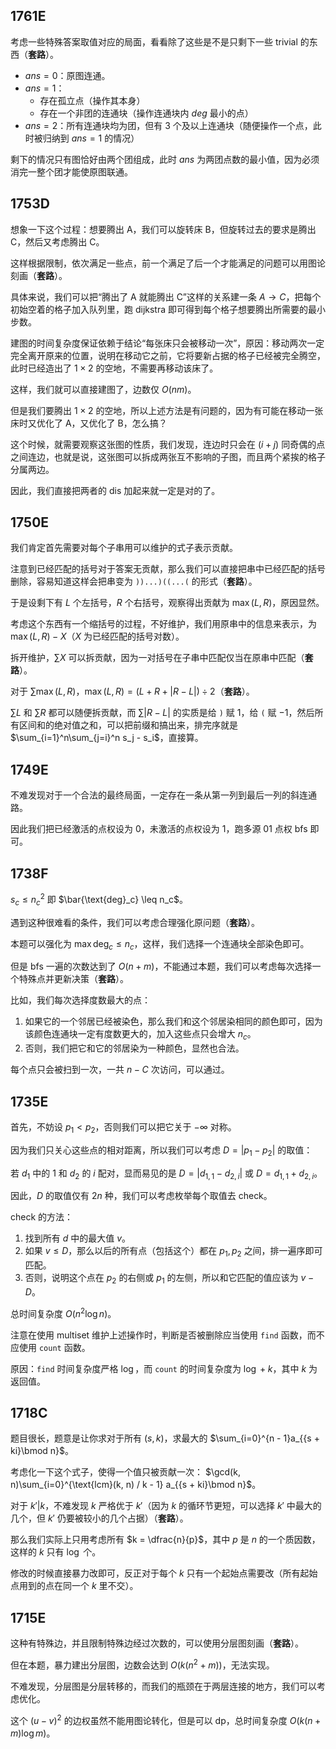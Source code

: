 ## 1761E

考虑一些特殊答案取值对应的局面，看看除了这些是不是只剩下一些 trivial 的东西（**套路**）。

- $ans = 0$：原图连通。
- $ans = 1$：
  - 存在孤立点（操作其本身）
  - 存在一个非团的连通块（操作连通块内 $deg$ 最小的点）
- $ans = 2$：所有连通块均为团，但有 $3$ 个及以上连通块（随便操作一个点，此时被归纳到 $ans = 1$ 的情况）

剩下的情况只有图恰好由两个团组成，此时 $ans$ 为两团点数的最小值，因为必须消完一整个团才能使原图联通。

## 1753D

想象一下这个过程：想要腾出 A，我们可以旋转床 B，但旋转过去的要求是腾出 C，然后又考虑腾出 C。

这样根据限制，依次满足一些点，前一个满足了后一个才能满足的问题可以用图论刻画（**套路**）。

具体来说，我们可以把“腾出了 A 就能腾出 C”这样的关系建一条 $A \to C$，把每个初始空着的格子加入队列里，跑 dijkstra 即可得到每个格子想要腾出所需要的最小步数。

建图的时间复杂度保证依赖于结论“每张床只会被移动一次”，原因：移动两次一定完全离开原来的位置，说明在移动它之前，它将要新占据的格子已经被完全腾空，此时已经造出了 $1 × 2$ 的空地，不需要再移动该床了。

这样，我们就可以直接建图了，边数仅 $O(nm)$。

但是我们要腾出 $1 × 2$ 的空地，所以上述方法是有问题的，因为有可能在移动一张床时又优化了 A，又优化了 B，怎么搞？

这个时候，就需要观察这张图的性质，我们发现，连边时只会在 $(i + j)$ 同奇偶的点之间连边，也就是说，这张图可以拆成两张互不影响的子图，而且两个紧挨的格子分属两边。

因此，我们直接把两者的 $\text{dis}$ 加起来就一定是对的了。

## 1750E

我们肯定首先需要对每个子串用可以维护的式子表示贡献。

注意到已经匹配的括号对于答案无贡献，那么我们可以直接把串中已经匹配的括号删除，容易知道这样会把串变为 `))...)((...(` 的形式（**套路**）。

于是设剩下有 $L$ 个左括号，$R$ 个右括号，观察得出贡献为 $\max(L, R)$，原因显然。

考虑这个东西有一个缩括号的过程，不好维护，我们用原串中的信息来表示，为 $\max(L, R) - X$（$X$ 为已经匹配的括号对数）。

拆开维护，$\sum X$ 可以拆贡献，因为一对括号在子串中匹配仅当在原串中匹配（**套路**）。

对于 $\sum \max(L, R)$，$\max(L, R) = (L + R + |R-L|) \div 2$（**套路**）。

$\sum L$ 和 $\sum R$ 都可以随便拆贡献，而 $\sum |R-L|$ 的实质是给 `)` 赋 $1$，给 `(` 赋 $-1$，然后所有区间和的绝对值之和，可以把前缀和搞出来，排完序就是 $\sum_{i=1}^n\sum_{j=i}^n s_j - s_i$，直接算。

## 1749E

不难发现对于一个合法的最终局面，一定存在一条从第一列到最后一列的斜连通路。

因此我们把已经激活的点权设为 $0$，未激活的点权设为 $1$，跑多源 $01$ 点权 bfs 即可。

## 1738F

$s_c \leq n_c^2$ 即 $\bar{\text{deg}_c} \leq n_c$。

遇到这种很难看的条件，我们可以考虑合理强化原问题（**套路**）。

本题可以强化为 $\max{\text{deg}_c} \leq n_c$，这样，我们选择一个连通块全部染色即可。

但是 bfs 一遍的次数达到了 $O(n + m)$，不能通过本题，我们可以考虑每次选择一个特殊点并更新决策（**套路**）。

比如，我们每次选择度数最大的点：

1. 如果它的一个邻居已经被染色，那么我们和这个邻居染相同的颜色即可，因为该颜色连通块一定有度数更大的，加入这些点只会增大 $n_c$。
2. 否则，我们把它和它的邻居染为一种颜色，显然也合法。

每个点只会被扫到一次，一共 $n - C$ 次访问，可以通过。

## 1735E

首先，不妨设 $p_1 < p_2$，否则我们可以把它关于 $-\infty$ 对称。

因为我们只关心这些点的相对距离，所以我们可以考虑 $D = |p_1 - p_2|$ 的取值：

若 $d_1$ 中的 $1$ 和 $d_2$ 的 $i$ 配对，显而易见的是 $D = |d_{1, 1} - d_{2, i}|$ 或 $D = d_{1, 1} + d_{2, i}$。

因此，$D$ 的取值仅有 $2n$ 种，我们可以考虑枚举每个取值去 check。

check 的方法：

1. 找到所有 $d$ 中的最大值 $v$。
2. 如果 $v \leq D$，那么以后的所有点（包括这个）都在 $p_1, p_2$ 之间，排一遍序即可匹配。
3. 否则，说明这个点在 $p_2$ 的右侧或 $p_1$ 的左侧，所以和它匹配的值应该为 $v - D$。

总时间复杂度 $O(n^2\log n)$。

注意在使用 multiset 维护上述操作时，判断是否被删除应当使用 `find` 函数，而不应使用 `count` 函数。

原因：`find` 时间复杂度严格 $\log$，而 `count` 的时间复杂度为 $\log + k$，其中 $k$ 为返回值。

## 1718C

题目很长，题意是让你求对于所有 $(s, k)$，求最大的 $\sum_{i=0}^{n - 1}a_{{s + ki}\bmod n}$。

考虑化一下这个式子，使得一个值只被贡献一次： $\gcd(k, n)\sum_{i=0}^{\text{lcm}(k, n) / k - 1} a_{{s + ki}\bmod n}$。

对于 $k' | k$，不难发现 $k$ 严格优于 $k'$（因为 $k$ 的循环节更短，可以选择 $k'$ 中最大的几个，但 $k'$ 仍要被较小的几个占据）（**套路**）。

那么我们实际上只用考虑所有 $k = \dfrac{n}{p}$，其中 $p$ 是 $n$ 的一个质因数，这样的 $k$ 只有 $\log$ 个。

修改的时候直接暴力改即可，反正对于每个 $k$ 只有一个起始点需要改（所有起始点用到的点在同一个 $k$ 里不交）。

## 1715E

这种有特殊边，并且限制特殊边经过次数的，可以使用分层图刻画（**套路**）。

但在本题，暴力建出分层图，边数会达到 $O(k(n^2 + m))$，无法实现。

不难发现，分层图是分层转移的，而我们的瓶颈在于两层连接的地方，我们可以考虑优化。

这个 $(u - v)^2$ 的边权虽然不能用图论转化，但是可以 dp，总时间复杂度 $O(k(n + m)\log m)$。